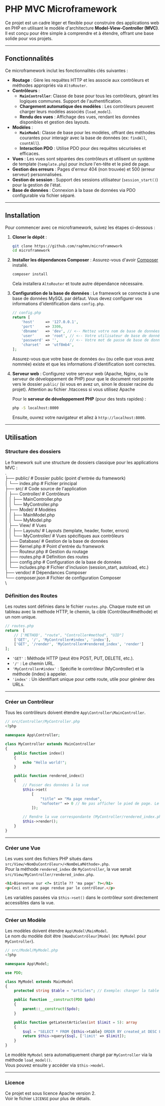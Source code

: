 # PHP MVC Microframework

Ce projet est un cadre léger et flexible pour construire des applications web en PHP en utilisant le modèle d'architecture **Model-View-Controller (MVC)**. Il est conçu pour être simple à comprendre et à étendre, offrant une base solide pour vos projets.

---

## Fonctionnalités

Ce microframework inclut les fonctionnalités clés suivantes :

* **Routage** : Gère les requêtes HTTP et les associe aux contrôleurs et méthodes appropriés via `AltoRouter`.
* **Contrôleurs** :
    * **`MainController`**: Classe de base pour tous les contrôleurs, gérant les logiques communes. Support de l'authentification.
    * **Chargement automatique des modèles** : Les contrôleurs peuvent charger leurs modèles associés (`load_model`).
    * **Rendu des vues** : Affichage des vues, rendant les données disponibles et gestion des layouts.
* **Modèles** :
    * **`MainModel`**: Classe de base pour les modèles, offrant des méthodes courantes pour interagir avec la base de données (ex: `findAll`, `countAll`).
    * **Interaction PDO** : Utilise PDO pour des requêtes sécurisées et efficaces.
* **Vues** : Les vues sont séparées des contrôleurs et utilisent un système de template (`template.php`) pour inclure l'en-tête et le pied de page.
* **Gestion des erreurs** : Pages d'erreur 404 (non trouvée) et 500 (erreur serveur) personnalisées.
* **Gestion de session** : Support des sessions utilisateur (`session_start()`) pour la gestion de l'état.
* **Base de données** : Connexion à la base de données via PDO configurable via fichier séparé.

---

## Installation

Pour commencer avec ce microframework, suivez les étapes ci-dessous :

1.  **Cloner le dépôt** :
    ```bash
    git clone https://github.com/raphmn/microframework
    cd microframework
    ```

2.  **Installer les dépendances Composer** :
    Assurez-vous d'avoir [Composer](https://getcomposer.org/) installé.
    ```bash
    composer install
    ```
    Cela installera `AltoRouter` et toute autre dépendance nécessaire.

3.  **Configuration de la base de données** :
    Le framework se connecte à une base de données MySQL par défaut. Vous devez configurer vos informations d'identification dans `config.php`.
    ```php
    // config.php
    return [
        'host'     => '127.0.0.1',
        'port'     => 3306,
        'dbname'   => 'dev', // <-- Mettez votre nom de base de données
        'user'     => 'root', // <-- Votre utilisateur de base de données
        'password' => '',     // <-- Votre mot de passe de base de données
        'charset'  => 'utf8mb4',
    ];
    ```
    Assurez-vous que votre base de données `dev` (ou celle que vous avez nommée) existe et que les informations d'identification sont correctes.

4.  **Serveur web** :
    Configurez votre serveur web (Apache, Nginx, ou le serveur de développement de PHP) pour que le document root pointe vers le dossier `public/` (si vous en avez un, sinon le dossier racine du projet).
    Attention au fichier .htaccess si vous utilisez Apache

    Pour le **serveur de développement PHP** (pour des tests rapides) :
    ```bash
    php -S localhost:8000
    ```
    Ensuite, ouvrez votre navigateur et allez à `http://localhost:8000`.

---

## Utilisation

### Structure des dossiers

Le framework suit une structure de dossiers classique pour les applications MVC :
\
.\
├── public/              # Dossier public (point d'entrée du framework)\
│   └── index.php        # Fichier principal\
├── src/                 # Code source de l'application\
│   ├── Controller/      # Contrôleurs\
│   │   ├── MainController.php\
│   │   └── MyController.php\
│   ├── Model/           # Modèles\
│   │   ├── MainModel.php\
│   │   └── MyModel.php\
│   ├── View/            # Vues\
│   │   ├── Layouts/     # Layouts (template, header, footer, errors)\
│   │   └── MyController/  # Vues spécifiques aux contrôleurs\
│   ├── Database/        # Gestion de la base de données\
│   ├── Kernel.php       # Point d'entrée du framework\
│   ├── Routeur.php      # Gestion du routage\
│   ├── routes.php       # Définition des routes\
│   ├── config.php       # Configuration de la base de données\
│   └── includes.php     # Fichier d'inclusion (session_start, autoload, etc.)\
├── vendor/              # Dépendances Composer\
└── composer.json        # Fichier de configuration Composer\
\
### Définition des Routes

Les routes sont définies dans le fichier `routes.php`. Chaque route est un tableau avec la méthode HTTP, le chemin, la cible (Contrôleur#méthode) et un nom unique.

```php
// routes.php
return  [
    // ['METHOD', "route", "Controller#method", "UID"]  
    ['GET', '/', 'MyController#index', 'index'],
    ['GET', '/render', 'MyController#rendered_index', 'render'] 
];

```

- `'GET'` : Méthode HTTP (peut être POST, PUT, DELETE, etc.).
- `'/'` : Le chemin URL.
- `'MyController#index'` : Spécifie le contrôleur (MyController) et la méthode (index) à appeler.
- `'index'` : Un identifiant unique pour cette route, utile pour générer des URLs.

---

### Créer un Contrôleur

Tous les contrôleurs doivent étendre `App\Controller\MainController`.

```php
// src/Controller/MyController.php
<?php

namespace App\Controller;

class MyController extends MainController
{
    public function index()
    {
        echo "Hello world!";
    }

    public function rendered_index()
    {
        // Passer des données à la vue
        $this->set(
            [
                "title" => "Ma page rendue",
                "nofooter" => 0 // Ne pas afficher le pied de page. Le fait de déclarer la variable desactive le pied de page. fonctionne aussi pour header.
            ]);

        // Rendre la vue correspondante (MyController/rendered_index.php)
        $this->render();
    }
}
```

---

### Créer une Vue

Les vues sont des fichiers PHP situés dans `src/View/<NomDuContrôleur>/<NomDeLaMéthode>.php`.  
Pour la méthode `rendered_index` de `MyController`, la vue serait `src/View/MyController/rendered_index.php`.

```html
<h1>Bienvenue sur <?= $title ?? 'ma page' ?></h1>
<p>Ceci est une page rendue par le contrôleur.</p>
```

Les variables passées via `$this->set()` dans le contrôleur sont directement accessibles dans la vue.

---

### Créer un Modèle

Les modèles doivent étendre `App\Model\MainModel`.  
Le nom du modèle doit être `[NomDuContrôleur]Model` (ex: `MyModel` pour `MyController`).

```php
// src/Model/MyModel.php
<?php

namespace App\Model;

use PDO;

class MyModel extends MainModel
{
    protected string $table = "articles"; // Exemple: changer la table par défaut

    public function __construct(PDO $pdo)
    {
        parent::__construct($pdo);
    }

    public function getLatestArticles(int $limit = 5): array
    {
        $sql = "SELECT * FROM {$this->table} ORDER BY created_at DESC LIMIT :limit";
        return $this->query($sql, ['limit' => $limit]);
    }
}
```

Le modèle `MyModel` sera automatiquement chargé par `MyController` via la méthode `load_model()`.  
Vous pouvez ensuite y accéder via `$this->model`.

---


### Licence

Ce projet est sous licence Apache version 2.  
Voir le fichier `LICENSE` pour plus de détails.
